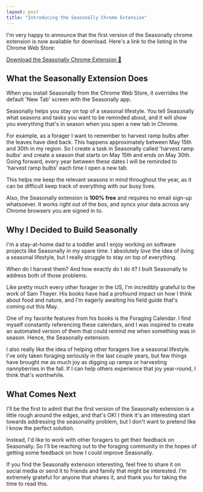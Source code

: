 ```yaml
---
layout: post
title: "Introducing the Seasonally Chrome Extension"
---
```


I'm very happy to announce that the first version of the Seasonally chrome extension is now available for download. Here's a link to the listing in the Chrome Web Store:

[Download the Seasonally Chrome Extension 🍂](https://chrome.google.com/webstore/detail/seasonally/ebgedpnjikcdeimaamkblpedpmiigfjc?hl=en)

## What the Seasonally Extension Does

When you install Seasonally from the Chrome Web Store, it overrides the default 'New Tab' screen with the Seasonally app.

Seasonally helps you stay on top of a seasonal lifestyle. You tell Seasonally what seasons and tasks you want to be reminded about, and it will show you everything that's in season when you open a new tab in Chrome.

For example, as a forager I want to remember to harvest ramp bulbs after the leaves have died back. This happens approximately between May 15th and 30th in my region. So I create a task in Seasonally called 'harvest ramp bulbs' and create a season that starts on May 15th and ends on May 30th. Going forward, every year between these dates I will be reminded to 'harvest ramp bulbs' each time I open a new tab.

This helps me keep the relevant seasons in mind throughout the year, as it can be difficult keep track of everything with our busy lives.

Also, the Seasonally extension is **100% free** and requires no email sign-up whatsoever. It works right out of the box, and syncs your data across any Chrome browsers you are signed in to.

## Why I Decided to Build Seasonally

I'm a stay-at-home dad to a toddler and I enjoy working on software projects like Seasonally in my spare time. I absolutely *love* the idea of living a seasonal lifestyle, but I really struggle to stay on top of everything.

When do I harvest them? And how exactly do I do it? I built Seasonally to address both of those problems.

Like pretty much every other forager in the US, I'm incredibly grateful to the work of Sam Thayer. His books have had a profound impact on how I think about food and nature, and I'm eagerly awaiting his field guide that's coming out this May.

One of my favorite features from his books is the Foraging Calendar. I find myself constantly referencing these calendars, and I was inspired to create an automated version of them that could remind me when something was in season. Hence, the Seasonally extension.

I also really like the idea of helping other foragers live a seasonal lifestyle. I've only taken foraging seriously in the last couple years, but few things have brought me as much joy as digging up ramps or harvesting nannyberries in the fall. If I can help others experience that joy year-round, I think that's worthwhile.

## What Comes Next

I'll be the first to admit that the first version of the Seasonally extension is a little rough around the edges, and that's OK! I think it's an interesting start towards addressing the seasonality problem, but I don't want to pretend like I know the perfect solution.

Instead, I'd like to work with other foragers to get their feedback on Seasonally. So I'll be reaching out to the foraging community in the hopes of getting some feedback on how I could improve Seasonally.

If you find the Seasonally extension interesting, feel free to share it on social media or send it to friends and family that might be interested. I'm extremely grateful for anyone that shares it, and thank you for taking the time to read this.